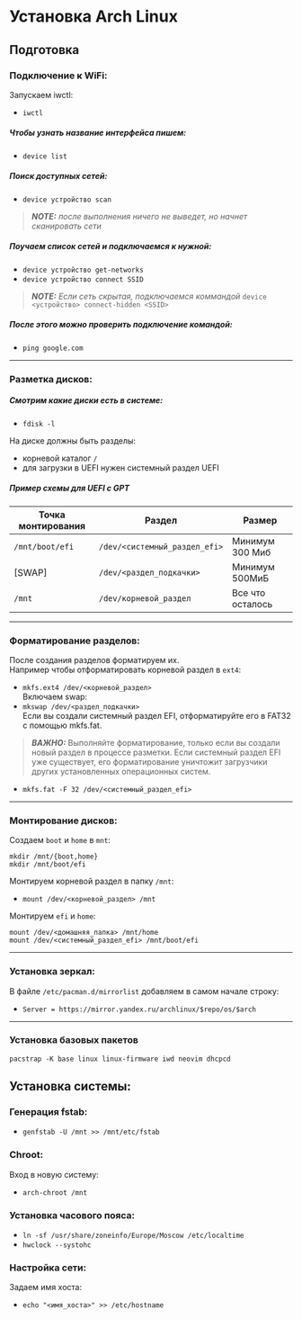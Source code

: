 # Установка Arch Linux
## Подготовка
### Подключение к WiFi:
Запускаем iwctl:  
 - `iwctl`
##### Чтобы узнать название интерфейса пишем:
 - `device list`
##### Поиск доступных сетей:
 - `device устройство scan`  
> **_NOTE:_** _после выполнения ничего не выведет, но начнет сканировать сети_
##### Поучаем список сетей и подключаемся к нужной:
 - `device устройство get-networks`
 - `device устройство connect SSID`  
 > **_NOTE:_** <i>Если сеть скрытая, подключаемся коммандой </i> `device <устройство> connect-hidden <SSID>`  
##### После этого можно проверить подключение командой:
 - `ping google.com`
 
 ---

### Разметка дисков:
##### Смотрим какие диски есть в системе:
 - `fdisk -l`

На диске должны быть разделы:
 - корневой каталог `/`
 - для загрузки в UEFI нужен системный раздел UEFI
##### Пример схемы для UEFI с GPT
|Точка монтирования|Раздел|Размер|
|------------------|------|------|
|`/mnt/boot/efi`|`/dev/<системный_раздел_efi>`|Минимум 300 Миб|
|[SWAP]|`/dev/<раздел_подкачки>`|Минимум 500МиБ|
|`/mnt`|`/dev/корневой_раздел`|Все что осталось|
---
### Форматирование разделов:
После создания разделов форматируем их.  
Например чтобы отформатировать корневой раздел в `ext4`:  
 - `mkfs.ext4 /dev/<корневой_раздел>`  
Включаем swap:  
 - `mkswap /dev/<раздел_подкачки>`  
Если вы создали системный раздел EFI, отформатируйте его в FAT32 с помощью mkfs.fat.  
 > **_ВАЖНО:_** Выполняйте форматирование, только если вы создали новый раздел в процессе разметки. Если системный раздел EFI уже существует, его форматирование уничтожит загрузчики других установленных операционных систем.
 - `mkfs.fat -F 32 /dev/<системный_раздел_efi>`
---
### Монтирование дисков:  
Создаем `boot` и `home` в `mnt`:
 ```
mkdir /mnt/{boot,home}  
mkdir /mnt/boot/efi
 ```

Mонтируем корневой раздел в папку `/mnt`:
 - `mount /dev/<корневой_раздел> /mnt`

Монтируем `efi` и `home`:
 ```
 mount /dev/<домашняя_папка> /mnt/home
 mount /dev/<системный_раздел_efi> /mnt/boot/efi
 ```
---
### Установка зеркал:  
В файле `/etc/pacman.d/mirrorlist` добавляем в самом начале строку:
 - `Server = https://mirror.yandex.ru/archlinux/$repo/os/$arch`
---
### Установка базовых пакетов
```
pacstrap -K base linux linux-firmware iwd neovim dhcpcd
```

## Установка системы:
### Генерация fstab:
 - `genfstab -U /mnt >> /mnt/etc/fstab`
### Chroot:
Вход в новую систему:
 - `arch-chroot /mnt`
### Установка часового пояса:
 - `ln -sf /usr/share/zoneinfo/Europe/Moscow /etc/localtime`
 - `hwclock --systohc`
### Настройка сети:
Задаем имя хоста:
 - `echo "<имя_хоста>" >> /etc/hostname`
